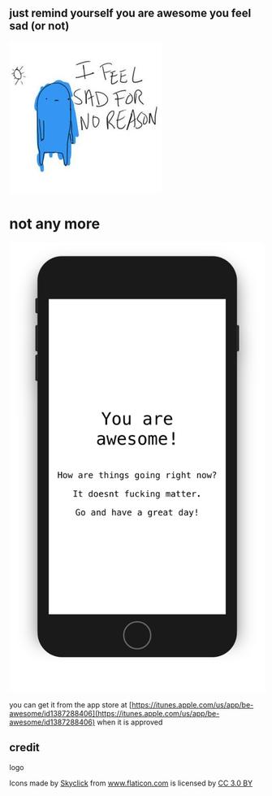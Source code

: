## just remind yourself you are awesome you feel sad (or not)

![sad](./why.jpg)

# not any more

![awesome](./screenshot.png)

you can get it from the app store at [https://itunes.apple.com/us/app/be-awesome/id1387288406](https://itunes.apple.com/us/app/be-awesome/id1387288406) when it is approved



## credit

logo <div>Icons made by <a href="https://www.flaticon.com/authors/skyclick" title="Skyclick">Skyclick</a> from <a href="https://www.flaticon.com/" title="Flaticon">www.flaticon.com</a> is licensed by <a href="http://creativecommons.org/licenses/by/3.0/" title="Creative Commons BY 3.0" target="_blank">CC 3.0 BY</a></div>

